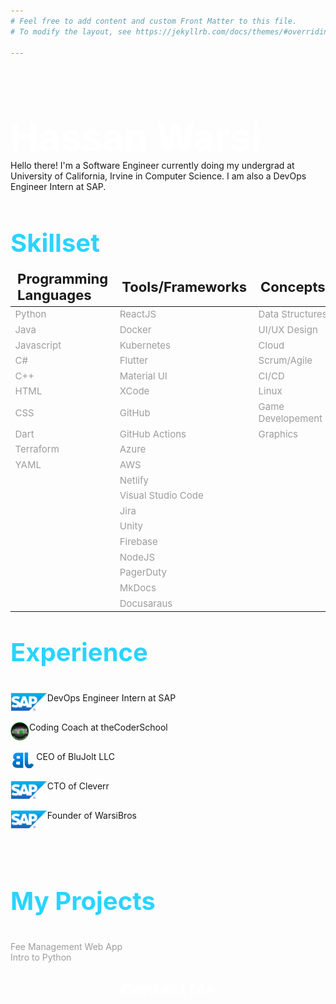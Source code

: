 ```yaml
---
# Feel free to add content and custom Front Matter to this file.
# To modify the layout, see https://jekyllrb.com/docs/themes/#overriding-theme-defaults

---
```

<style>
p {
    color:#9c9c9c;
}
</style>
<br>
<p style="font-size:45pt;color:white;font-weight:bold;padding-bottom:0px;margin-bottom:1px">Hassan Warsi</p>
Hello there! I'm a Software Engineer currently doing my undergrad at University of California, Irvine in Computer Science.  I am also a DevOps Engineer Intern at SAP.
<br><br>
<p style="font-size:30pt;color:#29d4ff;font-weight:bold;padding-bottom:0px;margin-bottom:1px">Skillset</p>

<style scoped>
table {
}
th {
    text-align: left;
    font-size: 22px;
}
td {
    font-size: 15px;
    color: #9c9c9c;
}
table, td, th {
        border: 0px solid black;
        }
</style>

|Programming Languages | Tools/Frameworks | Concepts |
|------------|-----------|-------------|
| Python | ReactJS| Data Structures |
|Java  | Docker|  UI/UX Design |
|Javascript| Kubernetes| Cloud |
|C#| Flutter| Scrum/Agile |
|C++| Material UI| CI/CD |
|HTML| XCode| Linux |
|CSS| GitHub |  Game Developement |
|Dart| GitHub Actions | Graphics |
|Terraform| Azure | |
|YAML|AWS | |
|    | Netlify | |
|    | Visual Studio Code |    |
|    | Jira |    |
|    | Unity |    |
|    | Firebase |    |
|    | NodeJS |    |
|    | PagerDuty |    |
|    | MkDocs |    |
|    | Docusaraus |    |



<p style="font-size:30pt;color:#29d4ff;font-weight:bold">Experience</p>

<div style="display:flex;flex-direction:column">

<div style="display:flex;float:right;  border-radius:0em;" >
<img src="sap.png" alt="SAP Logo" height="30"/> DevOps Engineer Intern at SAP
</div><br>

<div style="display:flex;float:right;" >
<img src="thecoderschool.png" alt="theCoderSchool Logo" height="30"/> Coding Coach at theCoderSchool
</div><br>

<div style="display:flex;float:right;" >
<img src="blujolt.png" alt="BluJolt" height="30"/> CEO of BluJolt LLC
</div><br>

<div style="display:flex;float:right;" >
<img src="sap.png" alt="SAP Logo" height="30"/> CTO of Cleverr
</div><br>

<div style="display:flex;float:right;" >
<img src="sap.png" alt="SAP Logo" height="30"/> Founder of WarsiBros
</div><br>
</div>
<br>
<br>
<p style="font-size:30pt;color:#29d4ff;font-weight:bold">My Projects</p>

Fee Management Web App<br/>
Intro to Python


<p style="font-size:20pt;color:white;font-weight:bold;text-align:center">Contact Me</p>







